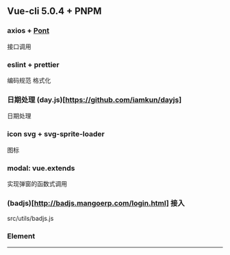 ## Vue-cli 5.0.4 + PNPM

### axios + [Pont](https://github.com/alibaba/pont)

接口调用

### eslint + prettier

编码规范 格式化

### 日期处理 (day.js)[https://github.com/iamkun/dayjs]

日期处理

### icon svg + svg-sprite-loader

图标

### modal: vue.extends

实现弹窗的函数式调用

### (badjs)[http://badjs.mangoerp.com/login.html] 接入

src/utils/badjs.js

### Element

---
